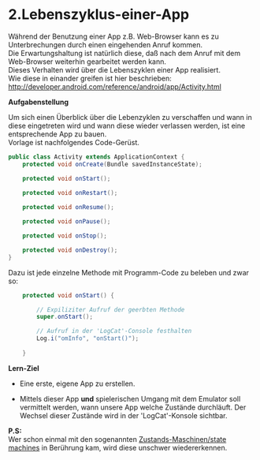 # 2.Lebenszyklus-einer-App

Während der Benutzung einer App z.B. Web-Browser kann es zu Unterbrechungen durch einen eingehenden Anruf kommen.  
Die Erwartungshaltung ist natürlich diese, daß nach dem Anruf mit dem Web-Browser weiterhin gearbeitet werden kann.  
Dieses Verhalten wird über die Lebenszyklen einer App realisiert.  
Wie diese in einander greifen ist hier beschrieben:  
http://developer.android.com/reference/android/app/Activity.html

__Aufgabenstellung__

Um sich einen Überblick über die Lebenzyklen zu verschaffen und wann in diese eingetreten wird und wann diese wieder verlassen werden, ist eine entsprechende App zu bauen.  
Vorlage ist nachfolgendes Code-Gerüst.

```java
public class Activity extends ApplicationContext {
    protected void onCreate(Bundle savedInstanceState);

    protected void onStart();
     
    protected void onRestart();

    protected void onResume();

    protected void onPause();

    protected void onStop();

    protected void onDestroy();
}
```

Dazu ist jede einzelne Methode mit Programm-Code zu beleben und zwar so:

```java
	protected void onStart() {

		// Expiliziter Aufruf der geerbten Methode
		super.onStart();

		// Aufruf in der 'LogCat'-Console festhalten
		Log.i("omInfo", "onStart()");
		
	}
```

__Lern-Ziel__

- Eine erste, eigene App zu erstellen.

- Mittels dieser App __und__ spielerischen Umgang mit dem Emulator soll vermittelt werden, wann unsere App welche Zustände durchläuft.
Der Wechsel dieser Zustände wird in der 'LogCat'-Konsole sichtbar.

__P.S:__  
Wer schon einmal mit den sogenannten [Zustands-Maschinen/state machines](http://de.wikipedia.org/wiki/Endlicher_Automat) in Berührung kam, wird diese unschwer wiedererkennen.



